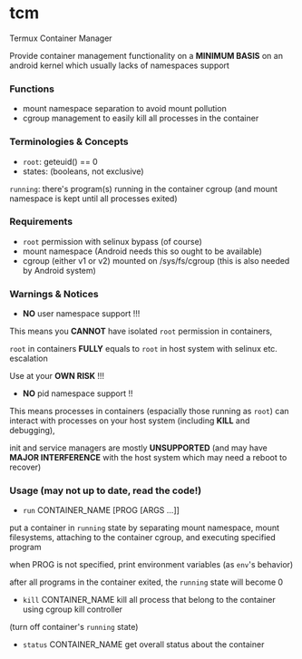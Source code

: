 # tcm

Termux Container Manager

Provide container management functionality on a **MINIMUM BASIS**
on an android kernel which usually lacks of namespaces support

### Functions

- mount namespace separation to avoid mount pollution
- cgroup management to easily kill all processes in the container

### Terminologies & Concepts

- `root`: geteuid() == 0
- states: (booleans, not exclusive)

`running`: there's program(s) running in the container cgroup
(and mount namespace is kept until all processes exited)

### Requirements

- `root` permission with selinux bypass (of course)
- mount namespace (Android needs this so ought to be available)
- cgroup (either v1 or v2) mounted on /sys/fs/cgroup
 (this is also needed by Android system)

### Warnings & Notices

- **NO** user namespace support !!!

This means you **CANNOT** have isolated `root` permission in containers,

`root` in containers **FULLY** equals to `root` in host system with selinux etc. escalation

Use at your **OWN RISK** !!!

- **NO** pid namespace support !!

This means processes in containers (espacially those running as `root`) can interact with processes on your host system (including **KILL** and debugging),

init and service managers are mostly **UNSUPPORTED** (and may have **MAJOR INTERFERENCE** with the host system which may need a reboot to recover)

### Usage (may not up to date, read the code!)
- `run` CONTAINER_NAME [PROG [ARGS ...]]

put a container in `running` state
by separating mount namespace, mount filesystems,
attaching to the container cgroup, and executing specified program

when PROG is not specified, print environment variables (as `env`'s behavior)

after all programs in the container exited, the `running` state will become 0

- `kill` CONTAINER_NAME
kill all process that belong to the container using cgroup kill controller

(turn off container's `running` state)

- `status` CONTAINER_NAME
get overall status about the container

